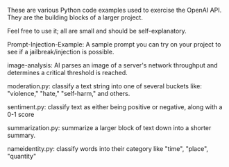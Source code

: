 These are various Python code examples used to exercise the OpenAI API.
They are the building blocks of a larger project.

Feel free to use it; all are small and should be self-explanatory.

Prompt-Injection-Example: A sample prompt you can try on your project to see if a jailbreak/injection is possible.

image-analysis: AI parses an image of a server's network throughput and determines a critical threshold is reached.

moderation.py: classify a text string into one of several buckets like: "violence," "hate," "self-harm," and others.

sentiment.py: classify text as either being positive or negative, along with a 0-1 score

summarization.py: summarize a larger block of text down into a shorter summary.

nameidentity.py: classify words into their category like "time", "place", "quantity"
  
